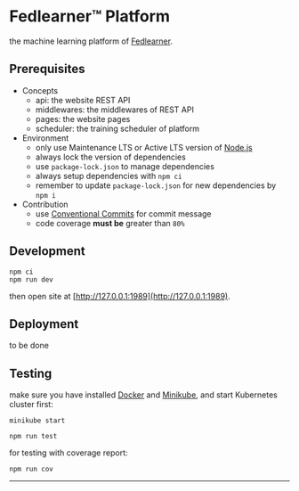 # Fedlearner™ Platform

the machine learning platform of [Fedlearner][fedlearner].

## Prerequisites

- Concepts
  * api: the website REST API
  * middlewares: the middlewares of REST API
  * pages: the website pages
  * scheduler: the training scheduler of platform
- Environment
  * only use Maintenance LTS or Active LTS version of [Node.js][node]
  * always lock the version of dependencies
  * use `package-lock.json` to manage dependencies
  * always setup dependencies with `npm ci`
  * remember to update `package-lock.json` for new dependencies by `npm i`
- Contribution
  * use [Conventional Commits][conventionalcommits] for commit message
  * code coverage **must be** greater than `80%`

## Development

```
npm ci
npm run dev
```

then open site at [http://127.0.0.1:1989](http://127.0.0.1:1989).

## Deployment

to be done

## Testing

make sure you have installed [Docker][docker] and [Minikube][minikube],
and start Kubernetes cluster first:

```
minikube start
```

```
npm run test
```

for testing with coverage report:

```
npm run cov
```

------------------------------------------------------------------------------
[conventionalcommits]: https://www.conventionalcommits.org/en/v1.0.0/#summary
[docker]: https://www.docker.com/get-started
[fedlearner]: https://github.com/bytedance/fedlearner
[koa]: https://koajs.com
[minikube]: https://minikube.sigs.k8s.io
[next]: https://nextjs.org/docs
[node]: https://nodejs.org/en/about/releases
[nvm]: https://github.com/nvm-sh/nvm
[sequelize]: https://sequelize.org
[zeit_ui]: https://react.zeit-ui.co/zh-cn/components/text
